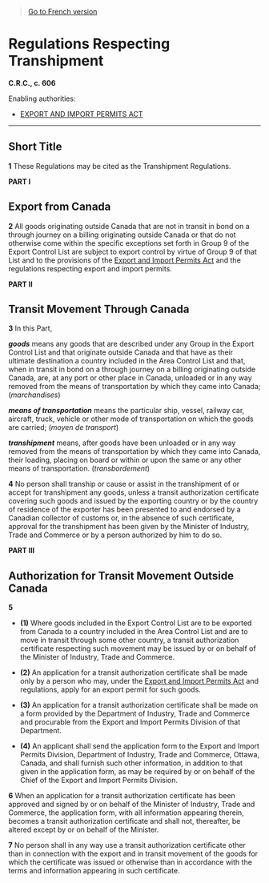 > [Go to French version](/fr/Règlements/Codification%20des%20règlements%20du%20Canada/601-700/C.R.C.,%20ch.%20606.md)

# Regulations Respecting Transhipment

**C.R.C., c. 606**

Enabling authorities: 
- [EXPORT AND IMPORT PERMITS ACT](/en/Acts/Revised%20Statutes%20of%20Canada/E/E-19.md)

----------



## Short Title


**1** These Regulations may be cited as the Transhipment Regulations.




**PART I** 
## Export from Canada


**2** All goods originating outside Canada that are not in transit in bond on a through journey on a billing originating outside Canada or that do not otherwise come within the specific exceptions set forth in Group 9 of the Export Control List are subject to export control by virtue of Group 9 of that List and to the provisions of the [Export and Import Permits Act](/en/Acts/Revised%20Statutes%20of%20Canada/E/E-19.md) and the regulations respecting export and import permits.




**PART II** 
## Transit Movement Through Canada


**3** In this Part,

***goods*** means any goods that are described under any Group in the Export Control List and that originate outside Canada and that have as their ultimate destination a country included in the Area Control List and that, when in transit in bond on a through journey on a billing originating outside Canada, are, at any port or other place in Canada, unloaded or in any way removed from the means of transportation by which they came into Canada; (*marchandises*)

***means of transportation*** means the particular ship, vessel, railway car, aircraft, truck, vehicle or other mode of transportation on which the goods are carried; (*moyen de transport*)

***transhipment*** means, after goods have been unloaded or in any way removed from the means of transportation by which they came into Canada, their loading, placing on board or within or upon the same or any other means of transportation. (*transbordement*)



**4** No person shall tranship or cause or assist in the transhipment of or accept for transhipment any goods, unless a transit authorization certificate covering such goods and issued by the exporting country or by the country of residence of the exporter has been presented to and endorsed by a Canadian collector of customs or, in the absence of such certificate, approval for the transhipment has been given by the Minister of Industry, Trade and Commerce or by a person authorized by him to do so.




**PART III** 
## Authorization for Transit Movement Outside Canada


**5** 

- **(1)** Where goods included in the Export Control List are to be exported from Canada to a country included in the Area Control List and are to move in transit through some other country, a transit authorization certificate respecting such movement may be issued by or on behalf of the Minister of Industry, Trade and Commerce.

- **(2)** An application for a transit authorization certificate shall be made only by a person who may, under the [Export and Import Permits Act](/en/Acts/Revised%20Statutes%20of%20Canada/E/E-19.md) and regulations, apply for an export permit for such goods.

- **(3)** An application for a transit authorization certificate shall be made on a form provided by the Department of Industry, Trade and Commerce and procurable from the Export and Import Permits Division of that Department.

- **(4)** An applicant shall send the application form to the Export and Import Permits Division, Department of Industry, Trade and Commerce, Ottawa, Canada, and shall furnish such other information, in addition to that given in the application form, as may be required by or on behalf of the Chief of the Export and Import Permits Division.



**6** When an application for a transit authorization certificate has been approved and signed by or on behalf of the Minister of Industry, Trade and Commerce, the application form, with all information appearing therein, becomes a transit authorization certificate and shall not, thereafter, be altered except by or on behalf of the Minister.



**7** No person shall in any way use a transit authorization certificate other than in connection with the export and in transit movement of the goods for which the certificate was issued or otherwise than in accordance with the terms and information appearing in such certificate.


